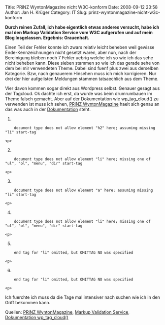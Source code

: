 Title: PRiNZ WyntonMagazine nicht W3C-konform
Date: 2008-09-12 23:58
Author: Jan H. Krüger
Category: IT
Slug: prinz-wyntonmagazine-nicht-w3c-konform

**Durch reinen Zufall, ich habe eigentlich etwas anderes versucht, habe
ich mal den Markup Validation Service vom W3C aufgerufen und auf mein
Blog losgelassen. Ergebnis: Grauenhaft.**  
  
Einen Teil der Fehler konnte ich zwars relativ leicht beheben weil
gewisse Ende-Kennzeichnungen nicht gesetzt waren, aber nun, nach der
Bereinigung bleiben noch 7 Fehler uebrig welche ich so wie ich das sehe
nicht beheben kann. Diese sieben stammen so wie ich das gerade sehe von
dem bei mir verwendeten Theme. Dabei sind fuenf plus zwei aus derselben
Kategorie. Bzw, nach genauerem Hinsehen muss ich mich korrigieren. Nur
drei der hier aufgelisten Meldungen stammen tatsaechlich aus dem Theme.  
  
Vier davon kommen sogar direkt aus Wordpress selbst. Genauer gesagt aus
der Tagcloud. Ok dachte ich erst, da wurde was beim drumrumbauen im
Theme falsch gemacht. Aber auf der Dokumentation wie wp\_tag\_cloud() zu
verwenden ist muss ich sehen, [PRiNZ WyntonMagazine][] haelt sich genau
an das was auch in der [Dokumentation][] steht.  

1.    

        document type does not allow element "h2" here; assuming missing "li" start-tag

    <p>
      

2.    

        document type does not allow element "li" here; missing one of "ul", "ol", "menu", "dir" start-tag

    <p>
      

3.    

        document type does not allow element "a" here; assuming missing "li" start-tag

    <p>
      

4.    

        document type does not allow element "li" here; missing one of "ul", "ol", "menu", "dir" start-tag

    <p>
      

5.    

        end tag for "li" omitted, but OMITTAG NO was specified

    <p>
      

6.    

        end tag for "li" omitted, but OMITTAG NO was specified

    <p>
      

  
Ich fuerchte ich muss da die Tage mal intensiver nach suchen wie ich in
den Griff bekommen kann.  
  
Quellen: [PRiNZ WyntonMagazine][], [Markup Validation Service][],
[Dokumentation wp\_tag\_cloud()][Dokumentation]

  [PRiNZ WyntonMagazine]: http://www.wp-themes.der-prinz.com/magazine/
  [Dokumentation]: http://codex.wordpress.org/Template_Tags/wp_tag_cloud
  [Markup Validation Service]: http://validator.w3.org/check?uri=http%3A%2F%2Fwww.janhkrueger.de%2Fblog%2F2008%2F09%2F11%2Fwow-collectors-edition-eingetragen%2F&charset=(detect+automatically)&doctype=Inline&group=0
